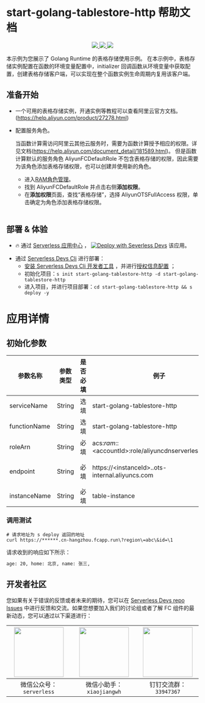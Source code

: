 # start-golang-tablestore-http 帮助文档

<p align="center" class="flex justify-center">
    <a href="https://www.serverless-devs.com" class="ml-1">
    <img src="http://editor.devsapp.cn/icon?package=start-golang-tablestore-http&type=packageType">
  </a>
  <a href="http://www.devsapp.cn/details.html?name=start-golang-tablestore-http" class="ml-1">
    <img src="http://editor.devsapp.cn/icon?package=start-golang-tablestore-http&type=packageVersion">
  </a>
  <a href="http://www.devsapp.cn/details.html?name=start-golang-tablestore-http" class="ml-1">
    <img src="http://editor.devsapp.cn/icon?package=start-golang-tablestore-http&type=packageDownload">
  </a>
</p>

<description>

本示例为您展示了 Golang Runtime 的表格存储使用示例。
在本示例中，表格存储实例配置在函数的环境变量配置中，initializer 回调函数从环境变量中获取配置，创建表格存储客户端，可以实现在整个函数实例生命周期内复用该客户端。

</description>

<table>

## 准备开始
- 一个可用的表格存储实例，开通实例等教程可以查看阿里云官方文档。(https://help.aliyun.com/product/27278.html)
- 配置服务角色。

   当函数计算需访问阿里云其他云服务时，需要为函数计算授予相应的权限。详见文档(https://help.aliyun.com/document_detail/181589.html)。
   但是函数计算默认的服务角色 AliyunFCDefaultRole 不包含表格存储的权限，因此需要为该角色添加表格存储权限，也可以创建并使用新的角色。
   * 进入[RAM角色管理](https://ram.console.aliyun.com/roles)。
   * 找到 AliyunFCDefaultRole 并点击右侧**添加权限**。
   * 在**添加权限**页面，查找“表格存储”，选择 AliyunOTSFullAccess 权限，单击确定为角色添加表格存储权限。

</table>

<codepre id="codepre">

</codepre>

<deploy>

## 部署 & 体验

<appcenter>

- :fire: 通过 [Serverless 应用中心](https://fcnext.console.aliyun.com/applications/create?template=start-golang-tablestore-http) ，
[![Deploy with Severless Devs](https://img.alicdn.com/imgextra/i1/O1CN01w5RFbX1v45s8TIXPz_!!6000000006118-55-tps-95-28.svg)](https://fcnext.console.aliyun.com/applications/create?template=start-golang-tablestore-http)  该应用。 

</appcenter>

- 通过 [Serverless Devs Cli](https://www.serverless-devs.com/serverless-devs/install) 进行部署：
    - [安装 Serverless Devs Cli 开发者工具](https://www.serverless-devs.com/serverless-devs/install) ，并进行[授权信息配置](https://www.serverless-devs.com/fc/config) ；
    - 初始化项目：`s init start-golang-tablestore-http -d start-golang-tablestore-http`   
    - 进入项目，并进行项目部署：`cd start-golang-tablestore-http && s deploy -y`

</deploy>

<appdetail id="flushContent">

# 应用详情

## 初始化参数
| 参数名称     | 参数类型 | 是否必填 | 例子                                                     | 参数含义           |
| ------------ | -------- | -------- | -------------------------------------------------------- | ------------------ |
| serviceName  | String   | 选填     | start-golang-tablestore-http                                | 函数服务名称名     |
| functionName | String   | 选填     | start-golang-tablestore-http                               | 函数名称           |
| roleArn      | String   | 必填     | acs:*ram*::\<accountId>:role/aliyuncdnserverlessdevsrole | 函数执行角色       |
| endpoint     | String   | 必填     | https://\<instanceId>.<region>.ots-internal.aliyuncs.com | 表所在实例endpoint |  |
| instanceName     | String   | 必填     | table-instance                                           | 表所在实例         |

### 调用测试

```shell
# 请求地址为 s deploy 返回的地址
curl https://******.cn-hangzhou.fcapp.run\?region\=abc\&id=\1
```

请求收到的响应如下所示：

```bash
age: 20, home: 北京, name: 张三,
```

</appdetail>

<devgroup>

## 开发者社区

您如果有关于错误的反馈或者未来的期待，您可以在 [Serverless Devs repo Issues](https://github.com/serverless-devs/serverless-devs/issues) 中进行反馈和交流。如果您想要加入我们的讨论组或者了解 FC 组件的最新动态，您可以通过以下渠道进行：

<p align="center">

| <img src="https://serverless-article-picture.oss-cn-hangzhou.aliyuncs.com/1635407298906_20211028074819117230.png" width="130px" > | <img src="https://serverless-article-picture.oss-cn-hangzhou.aliyuncs.com/1635407044136_20211028074404326599.png" width="130px" > | <img src="https://serverless-article-picture.oss-cn-hangzhou.aliyuncs.com/1635407252200_20211028074732517533.png" width="130px" > |
| --------------------------------------------------------------------------------------------------------------------------------- | --------------------------------------------------------------------------------------------------------------------------------- | --------------------------------------------------------------------------------------------------------------------------------- |
| <center>微信公众号：`serverless`</center>                                                                                         | <center>微信小助手：`xiaojiangwh`</center>                                                                                        | <center>钉钉交流群：`33947367`</center>                                                                                           |

</p>

</devgroup>
